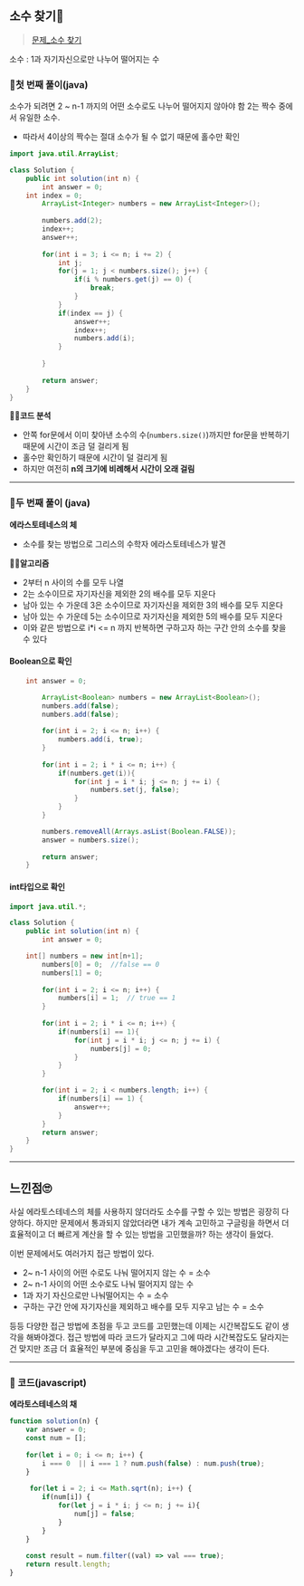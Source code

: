 ## 소수 찾기📝
>[문제_소수 찾기](https://programmers.co.kr/learn/courses/30/lessons/12921)

소수 : 1과 자기자신으로만 나누어 떨어지는 수

### 📍첫 번째 풀이(java)
소수가 되려면 2 ~ n-1 까지의 어떤 소수로도 나누어 떨어지지 않아야 함
2는 짝수 중에서 유일한 소수. 
- 따라서 4이상의 짝수는 절대 소수가 될 수 없기 때문에 홀수만 확인

```java
import java.util.ArrayList;

class Solution {
    public int solution(int n) {
        int answer = 0;
	int index = 0;
        ArrayList<Integer> numbers = new ArrayList<Integer>();  
        
        numbers.add(2);
        index++;
        answer++;
		
        for(int i = 3; i <= n; i += 2) {
        	int j;
        	for(j = 1; j < numbers.size(); j++) {
        		if(i % numbers.get(j) == 0) {
        			break;
    			}       		        		
        	}
        	if(index == j) {
    			answer++;
    			index++;
    			numbers.add(i);
    		}
        	
        }
        
        return answer;
    }
}
```
🙋‍♀️**코드 분석**
- 안쪽 for문에서 이미 찾아낸 소수의 수(```numbers.size()```)까지만 for문을 반복하기 때문에 시간이 조금 덜 걸리게 됨
- 홀수만 확인하기 때문에 시간이 덜 걸리게 됨
- 하지만 여전히 **n의 크기에 비례해서 시간이 오래 걸림**


---
### 📍두 번째 풀이 (java)
**에라스토테네스의 체**
- 소수를 찾는 방법으로 그리스의 수학자 에라스토테네스가 발견

🙋‍♀️**알고리즘**
- 2부터 n 사이의 수를 모두 나열
- 2는 소수이므로 자기자신을 제외한 2의 배수를 모두 지운다
- 남아 있는 수 가운데 3은 소수이므로 자기자신을 제외한 3의 배수를 모두 지운다
- 남아 있는 수 가운데 5는 소수이므로 자기자신을 제외한 5의 배수를 모두 지운다
- 이와 같은 방법으로 i*i <= n 까지 반복하면 구하고자 하는 구간 안의 소수를 찾을 수 있다

#### Boolean으로 확인
``` java
	int answer = 0;

        ArrayList<Boolean> numbers = new ArrayList<Boolean>();  
        numbers.add(false);
        numbers.add(false);
        
        for(int i = 2; i <= n; i++) {
        	numbers.add(i, true);
        }
		
        for(int i = 2; i * i <= n; i++) {
        	if(numbers.get(i)){
        		for(int j = i * i; j <= n; j += i) {
        			numbers.set(j, false);
        		}
        	}
        }

        numbers.removeAll(Arrays.asList(Boolean.FALSE));
        answer = numbers.size();
        
        return answer;
    }
```

#### int타입으로 확인
```java
import java.util.*;

class Solution {
    public int solution(int n) {
        int answer = 0;

	int[] numbers = new int[n+1];
        numbers[0] = 0;  //false == 0
        numbers[1] = 0;
        
        for(int i = 2; i <= n; i++) {
        	numbers[i] = 1;  // true == 1
        }
		
        for(int i = 2; i * i <= n; i++) {
        	if(numbers[i] == 1){
        		for(int j = i * i; j <= n; j += i) {
        			numbers[j] = 0;
        		}
        	}
        }

        for(int i = 2; i < numbers.length; i++) {
            if(numbers[i] == 1) {
                answer++;
            }
        }
        return answer;
    }
}
```

---
## 느낀점🙄
사실 에라토스테네스의 체를 사용하지 않더라도 소수를 구할 수 있는 방법은 굉장히 다양하다. 하지만 문제에서 통과되지 않았더라면 내가 계속 고민하고 구글링을 하면서 더 효율적이고 더 빠르게 계산을 할 수 있는 방법을 고민했을까? 하는 생각이 들었다. 

이번 문제에서도 여러가지 접근 방법이 있다. 
- 2~ n-1 사이의 어떤 수로도 나눠 떨어지지 않는 수 = 소수
- 2~ n-1 사이의 어떤 소수로도 나눠 떨어지지 않는 수
- 1과 자기 자신으로만 나눠떨어지는 수 = 소수
- 구하는 구간 안에 자기자신을 제외하고 배수를 모두 지우고 남는 수 = 소수

등등 다양한 접근 방법에 초점을 두고 코드를 고민했는데 이제는 시간복잡도도 같이 생각을 해봐야겠다. 접근 방법에 따라 코드가 달라지고 그에 따라 시간복잡도도 달라지는 건 맞지만 조금 더 효율적인 부분에 중심을 두고 고민을 해야겠다는 생각이 든다.



----
### 📍 코드(javascript)

**에라토스테네스의 채**

```javascript
function solution(n) {
    var answer = 0;
    const num = [];
    
    for(let i = 0; i <= n; i++) {
        i === 0  || i === 1 ? num.push(false) : num.push(true);
    }
    
     for(let i = 2; i <= Math.sqrt(n); i++) {
        if(num[i]) {
            for(let j = i * i; j <= n; j += i){
                num[j] = false;
            }
        }
    }
    
    const result = num.filter((val) => val === true);
    return result.length;
}
```
